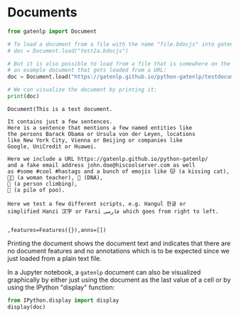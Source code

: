 # Documents


```python
from gatenlp import Document

```


```python
# To load a document from a file with the name "file.bdocjs" into gatenlp simply use:
# doc = Document.load("test2a.bdocjs")

# But it is also possible to load from a file that is somewhere on the internet. For this notebook, we use
# an example document that gets loaded from a URL:
doc = Document.load("https://gatenlp.github.io/python-gatenlp/testdocument1.txt")

# We can visualize the document by printing it:
print(doc)
```

    Document(This is a test document.
    
    It contains just a few sentences. 
    Here is a sentence that mentions a few named entities like 
    the persons Barack Obama or Ursula von der Leyen, locations
    like New York City, Vienna or Beijing or companies like 
    Google, UniCredit or Huawei. 
    
    Here we include a URL https://gatenlp.github.io/python-gatenlp/ 
    and a fake email address john.doe@hiscoolserver.com as well 
    as #some #cool #hastags and a bunch of emojis like 😽 (a kissing cat),
    👩‍🏫 (a woman teacher), 🧬 (DNA), 
    🧗 (a person climbing), 
    💩 (a pile of poo). 
    
    Here we test a few different scripts, e.g. Hangul 한글 or 
    simplified Hanzi 汉字 or Farsi فارسی which goes from right to left. 
    
    
    ,features=Features({}),anns=[])


Printing the document shows the document text and indicates that there are no document features and no 
annotations which is to be expected since we just loaded from a plain text file. 

In a Jupyter notebook, a `gatenlp` document can also be visualized graphically by either just using the document 
as the last value of a cell or by using the IPython "display" function:


```python
from IPython.display import display
display(doc)
```


<div><style>#TJPQPAYAMP-wrapper { color: black !important; }</style>
<div id="TJPQPAYAMP-wrapper">

<div>
<style>
#TJPQPAYAMP-content {
    width: 100%;
    height: 100%;
    font-family: -apple-system, BlinkMacSystemFont, 'Segoe UI', Roboto, Oxygen, Ubuntu, Cantarell, 'Open Sans', 'Helvetica Neue', sans-serif;
}

.TJPQPAYAMP-row {
    width: 100%;
    display: flex;
    flex-direction: row;
    flex-wrap: nowrap;
}

.TJPQPAYAMP-col {
    border: 1px solid grey;
    display: inline-block;
    min-width: 200px;
    padding: 5px;
    /* white-space: normal; */
    /* white-space: pre-wrap; */
    overflow-y: auto;
}

.TJPQPAYAMP-hdr {
    font-size: 1.2rem;
    font-weight: bold;
}

.TJPQPAYAMP-label {
    margin-bottom: -15px;
    display: block;
}

.TJPQPAYAMP-input {
    vertical-align: middle;
    position: relative;
    *overflow: hidden;
}

#TJPQPAYAMP-popup {
    display: none;
    color: black;
    position: absolute;
    margin-top: 10%;
    margin-left: 10%;
    background: #aaaaaa;
    width: 60%;
    height: 60%;
    z-index: 50;
    padding: 25px 25px 25px;
    border: 1px solid black;
    overflow: auto;
}

.TJPQPAYAMP-selection {
    margin-bottom: 5px;
}

.TJPQPAYAMP-featuretable {
    margin-top: 10px;
}

.TJPQPAYAMP-fname {
    text-align: left !important;
    font-weight: bold;
    margin-right: 10px;
}
.TJPQPAYAMP-fvalue {
    text-align: left !important;
}
</style>
  <div id="TJPQPAYAMP-content">
        <div id="TJPQPAYAMP-popup" style="display: none;">
        </div>
        <div class="TJPQPAYAMP-row" id="TJPQPAYAMP-row1" style="height:67vh; min-height:100px;">
            <div id="TJPQPAYAMP-text-wrapper" class="TJPQPAYAMP-col" style="width:70%;">
                <div class="TJPQPAYAMP-hdr" id="TJPQPAYAMP-dochdr"></div>
                <div id="TJPQPAYAMP-text">
                </div>
            </div>
            <div id="TJPQPAYAMP-chooser" class="TJPQPAYAMP-col" style="width:30%; border-left-width: 0px;"></div>
        </div>
        <div class="TJPQPAYAMP-row" id="TJPQPAYAMP-row2" style="height:30vh; min-height: 100px;">
            <div id="TJPQPAYAMP-details" class="TJPQPAYAMP-col" style="width:100%; border-top-width: 0px;">
            </div>
        </div>
    </div>
    <script src="https://ajax.googleapis.com/ajax/libs/jquery/3.5.1/jquery.min.js"></script><script src="https://unpkg.com/gatenlp-ann-viewer@1.0.9/gatenlp-ann-viewer.js"></script>
    <script type="application/json" id="TJPQPAYAMP-data">
    {"annotation_sets": {}, "text": "This is a test document.\n\nIt contains just a few sentences. \nHere is a sentence that mentions a few named entities like \nthe persons Barack Obama or Ursula von der Leyen, locations\nlike New York City, Vienna or Beijing or companies like \nGoogle, UniCredit or Huawei. \n\nHere we include a URL https://gatenlp.github.io/python-gatenlp/ \nand a fake email address john.doe@hiscoolserver.com as well \nas #some #cool #hastags and a bunch of emojis like \ud83d\ude3d (a kissing cat),\n\ud83d\udc69\u200d\ud83c\udfeb (a woman teacher), \ud83e\uddec (DNA), \n\ud83e\uddd7 (a person climbing), \n\ud83d\udca9 (a pile of poo). \n\nHere we test a few different scripts, e.g. Hangul \ud55c\uae00 or \nsimplified Hanzi \u6c49\u5b57 or Farsi \u0641\u0627\u0631\u0633\u06cc which goes from right to left. \n\n\n", "features": {}, "offset_type": "j", "name": ""}
    </script>
    <script type="text/javascript">
        gatenlp_run("TJPQPAYAMP-");
    </script>
  </div>

</div></div>


This shows the document in a layout that has three areas: the document text in the upper left,
the list of annotation set and type names in the upper right and document or annotation features
at the bottom. In the example above only the text is shown because there are no document features or 
annotations. 

## Document features

Lets add some document features:


```python
doc.features["loaded-from"] = "https://gatenlp.github.io/python-gatenlp/testdocument1.txt"
doc.features["purpose"] = "test document for gatenlp"
doc.features["someotherfeature"] = 22
doc.features["andanother"] = {"what": "a dict", "alist": [1,2,3,4,5]}
```

Document features map feature names to feature values and behave a lot like a Python dictionary. Feature names
should always be strings, feature values can be anything, but a document can only be stored or exchanged with Java GATE if feature values are restricted to whatever can be serialized with JSON: dictionaries, lists, numbers, strings and booleans. 

Now that we have create document features the document is shown like this:


```python
doc
```




<div><style>#XNXLGEVFWJ-wrapper { color: black !important; }</style>
<div id="XNXLGEVFWJ-wrapper">

<div>
<style>
#XNXLGEVFWJ-content {
    width: 100%;
    height: 100%;
    font-family: -apple-system, BlinkMacSystemFont, 'Segoe UI', Roboto, Oxygen, Ubuntu, Cantarell, 'Open Sans', 'Helvetica Neue', sans-serif;
}

.XNXLGEVFWJ-row {
    width: 100%;
    display: flex;
    flex-direction: row;
    flex-wrap: nowrap;
}

.XNXLGEVFWJ-col {
    border: 1px solid grey;
    display: inline-block;
    min-width: 200px;
    padding: 5px;
    /* white-space: normal; */
    /* white-space: pre-wrap; */
    overflow-y: auto;
}

.XNXLGEVFWJ-hdr {
    font-size: 1.2rem;
    font-weight: bold;
}

.XNXLGEVFWJ-label {
    margin-bottom: -15px;
    display: block;
}

.XNXLGEVFWJ-input {
    vertical-align: middle;
    position: relative;
    *overflow: hidden;
}

#XNXLGEVFWJ-popup {
    display: none;
    color: black;
    position: absolute;
    margin-top: 10%;
    margin-left: 10%;
    background: #aaaaaa;
    width: 60%;
    height: 60%;
    z-index: 50;
    padding: 25px 25px 25px;
    border: 1px solid black;
    overflow: auto;
}

.XNXLGEVFWJ-selection {
    margin-bottom: 5px;
}

.XNXLGEVFWJ-featuretable {
    margin-top: 10px;
}

.XNXLGEVFWJ-fname {
    text-align: left !important;
    font-weight: bold;
    margin-right: 10px;
}
.XNXLGEVFWJ-fvalue {
    text-align: left !important;
}
</style>
  <div id="XNXLGEVFWJ-content">
        <div id="XNXLGEVFWJ-popup" style="display: none;">
        </div>
        <div class="XNXLGEVFWJ-row" id="XNXLGEVFWJ-row1" style="height:67vh; min-height:100px;">
            <div id="XNXLGEVFWJ-text-wrapper" class="XNXLGEVFWJ-col" style="width:70%;">
                <div class="XNXLGEVFWJ-hdr" id="XNXLGEVFWJ-dochdr"></div>
                <div id="XNXLGEVFWJ-text">
                </div>
            </div>
            <div id="XNXLGEVFWJ-chooser" class="XNXLGEVFWJ-col" style="width:30%; border-left-width: 0px;"></div>
        </div>
        <div class="XNXLGEVFWJ-row" id="XNXLGEVFWJ-row2" style="height:30vh; min-height: 100px;">
            <div id="XNXLGEVFWJ-details" class="XNXLGEVFWJ-col" style="width:100%; border-top-width: 0px;">
            </div>
        </div>
    </div>
    <script src="https://ajax.googleapis.com/ajax/libs/jquery/3.5.1/jquery.min.js"></script><script src="https://unpkg.com/gatenlp-ann-viewer@1.0.9/gatenlp-ann-viewer.js"></script>
    <script type="application/json" id="XNXLGEVFWJ-data">
    {"annotation_sets": {}, "text": "This is a test document.\n\nIt contains just a few sentences. \nHere is a sentence that mentions a few named entities like \nthe persons Barack Obama or Ursula von der Leyen, locations\nlike New York City, Vienna or Beijing or companies like \nGoogle, UniCredit or Huawei. \n\nHere we include a URL https://gatenlp.github.io/python-gatenlp/ \nand a fake email address john.doe@hiscoolserver.com as well \nas #some #cool #hastags and a bunch of emojis like \ud83d\ude3d (a kissing cat),\n\ud83d\udc69\u200d\ud83c\udfeb (a woman teacher), \ud83e\uddec (DNA), \n\ud83e\uddd7 (a person climbing), \n\ud83d\udca9 (a pile of poo). \n\nHere we test a few different scripts, e.g. Hangul \ud55c\uae00 or \nsimplified Hanzi \u6c49\u5b57 or Farsi \u0641\u0627\u0631\u0633\u06cc which goes from right to left. \n\n\n", "features": {"loaded-from": "https://gatenlp.github.io/python-gatenlp/testdocument1.txt", "purpose": "test document for gatenlp", "someotherfeature": 22, "andanother": {"what": "a dict", "alist": [1, 2, 3, 4, 5]}}, "offset_type": "j", "name": ""}
    </script>
    <script type="text/javascript">
        gatenlp_run("XNXLGEVFWJ-");
    </script>
  </div>

</div></div>




```python
# to retrieve a feature value we can do:
doc.features["purpose"]
```




    'test document for gatenlp'




```python
# If a feature does not exist, None is returned or a default value if specified:
print(doc.features.get("doesntexist"))
print(doc.features.get("doesntexist", "MV!"))

```

    None
    MV!


## Annotations

Lets add some annotations too. Annotations are items of information for some range of characters within the document. They can be used to represent information about things like tokens, entities, sentences, paragraphs, or 
anything that corresponds to some contiguous range of offsets in the document.

Annotations consist of the following parts:
* The "start" and "end" offset to identify the text the annotation refers to
* A "type" which is an arbitrary name that identifies what kind of thing the annotation describes, e.g. "Token"
* Features: these work in the same way as for the whole document: an arbitrary set of feature name / feature value
  pairs which provide more information, e.g. for a Token the features could include the lemma, the part of speech,
  the stem, the number, etc. 

Annotations can be organized in "annotation sets". Each annotation set has a name and a set of annotations. There can be as many sets as needed. 

Annotation can overlap arbitrarily and there can be as many as needed. 

Let us manually add a few annotations to the document:


```python
# create and get an annotation set with the name "Set1"
annset = doc.annset("Set1")
```

Add an annotation to the set which refers to the first word in the document "This". The range of characters
for this word starts at offset 0 and the length of the annotation is 4, so the "start" offset is 0 and the "end" offset is 0+4=4. Note that the end offset always points to the offset *after* the last character of the range.


```python
annset.add(0,4,"Word",{"what": "our first annotation"})
```




    Annotation(0,4,Word,features=Features({'what': 'our first annotation'}),id=0)




```python
# Add more
annset.add(5,7,"Word",{"what": "our second annotation"})
annset.add(0,24,"Sentence",{"what": "our first sentence annotation"})
```




    Annotation(0,24,Sentence,features=Features({'what': 'our first sentence annotation'}),id=2)



If we visualize the document now, the newly created set "Set" is shown in the right part of
the display. It shows the different annotation types that exist in the set, and how many annotations
for each type are in the set. If you click the check box, the annotation ranges are shown in the 
text with the colour associated with the annotation type. You can then click on a range / annotation in the
text and the features of the annotation are shown in the lower part. 
To show the features for a different annotation click on the coloured range for the annotation in the text.
To show the document features, click on "Document".

If you have selected more than one type, a range can have more than one overlapping annotations. 
This is shown by mixing the colours. If you click at such a location, a dialog appears which lets you
select for which of the overlapping annotations you want to display the features. 


```python
doc
```




<div><style>#VSDCHYNOID-wrapper { color: black !important; }</style>
<div id="VSDCHYNOID-wrapper">

<div>
<style>
#VSDCHYNOID-content {
    width: 100%;
    height: 100%;
    font-family: -apple-system, BlinkMacSystemFont, 'Segoe UI', Roboto, Oxygen, Ubuntu, Cantarell, 'Open Sans', 'Helvetica Neue', sans-serif;
}

.VSDCHYNOID-row {
    width: 100%;
    display: flex;
    flex-direction: row;
    flex-wrap: nowrap;
}

.VSDCHYNOID-col {
    border: 1px solid grey;
    display: inline-block;
    min-width: 200px;
    padding: 5px;
    /* white-space: normal; */
    /* white-space: pre-wrap; */
    overflow-y: auto;
}

.VSDCHYNOID-hdr {
    font-size: 1.2rem;
    font-weight: bold;
}

.VSDCHYNOID-label {
    margin-bottom: -15px;
    display: block;
}

.VSDCHYNOID-input {
    vertical-align: middle;
    position: relative;
    *overflow: hidden;
}

#VSDCHYNOID-popup {
    display: none;
    color: black;
    position: absolute;
    margin-top: 10%;
    margin-left: 10%;
    background: #aaaaaa;
    width: 60%;
    height: 60%;
    z-index: 50;
    padding: 25px 25px 25px;
    border: 1px solid black;
    overflow: auto;
}

.VSDCHYNOID-selection {
    margin-bottom: 5px;
}

.VSDCHYNOID-featuretable {
    margin-top: 10px;
}

.VSDCHYNOID-fname {
    text-align: left !important;
    font-weight: bold;
    margin-right: 10px;
}
.VSDCHYNOID-fvalue {
    text-align: left !important;
}
</style>
  <div id="VSDCHYNOID-content">
        <div id="VSDCHYNOID-popup" style="display: none;">
        </div>
        <div class="VSDCHYNOID-row" id="VSDCHYNOID-row1" style="height:67vh; min-height:100px;">
            <div id="VSDCHYNOID-text-wrapper" class="VSDCHYNOID-col" style="width:70%;">
                <div class="VSDCHYNOID-hdr" id="VSDCHYNOID-dochdr"></div>
                <div id="VSDCHYNOID-text">
                </div>
            </div>
            <div id="VSDCHYNOID-chooser" class="VSDCHYNOID-col" style="width:30%; border-left-width: 0px;"></div>
        </div>
        <div class="VSDCHYNOID-row" id="VSDCHYNOID-row2" style="height:30vh; min-height: 100px;">
            <div id="VSDCHYNOID-details" class="VSDCHYNOID-col" style="width:100%; border-top-width: 0px;">
            </div>
        </div>
    </div>
    <script src="https://ajax.googleapis.com/ajax/libs/jquery/3.5.1/jquery.min.js"></script><script src="https://unpkg.com/gatenlp-ann-viewer@1.0.9/gatenlp-ann-viewer.js"></script>
    <script type="application/json" id="VSDCHYNOID-data">
    {"annotation_sets": {"Set1": {"name": "detached-from:Set1", "annotations": [{"type": "Word", "start": 0, "end": 4, "id": 0, "features": {"what": "our first annotation"}}, {"type": "Word", "start": 5, "end": 7, "id": 1, "features": {"what": "our second annotation"}}, {"type": "Sentence", "start": 0, "end": 24, "id": 2, "features": {"what": "our first sentence annotation"}}], "next_annid": 3}}, "text": "This is a test document.\n\nIt contains just a few sentences. \nHere is a sentence that mentions a few named entities like \nthe persons Barack Obama or Ursula von der Leyen, locations\nlike New York City, Vienna or Beijing or companies like \nGoogle, UniCredit or Huawei. \n\nHere we include a URL https://gatenlp.github.io/python-gatenlp/ \nand a fake email address john.doe@hiscoolserver.com as well \nas #some #cool #hastags and a bunch of emojis like \ud83d\ude3d (a kissing cat),\n\ud83d\udc69\u200d\ud83c\udfeb (a woman teacher), \ud83e\uddec (DNA), \n\ud83e\uddd7 (a person climbing), \n\ud83d\udca9 (a pile of poo). \n\nHere we test a few different scripts, e.g. Hangul \ud55c\uae00 or \nsimplified Hanzi \u6c49\u5b57 or Farsi \u0641\u0627\u0631\u0633\u06cc which goes from right to left. \n\n\n", "features": {"loaded-from": "https://gatenlp.github.io/python-gatenlp/testdocument1.txt", "purpose": "test document for gatenlp", "someotherfeature": 22, "andanother": {"what": "a dict", "alist": [1, 2, 3, 4, 5]}}, "offset_type": "j", "name": ""}
    </script>
    <script type="text/javascript">
        gatenlp_run("VSDCHYNOID-");
    </script>
  </div>

</div></div>




```python

```
